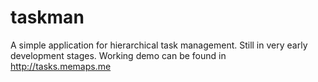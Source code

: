 taskman
=======

A simple application for hierarchical task management. Still in very early development stages.
Working demo can be found in http://tasks.memaps.me
